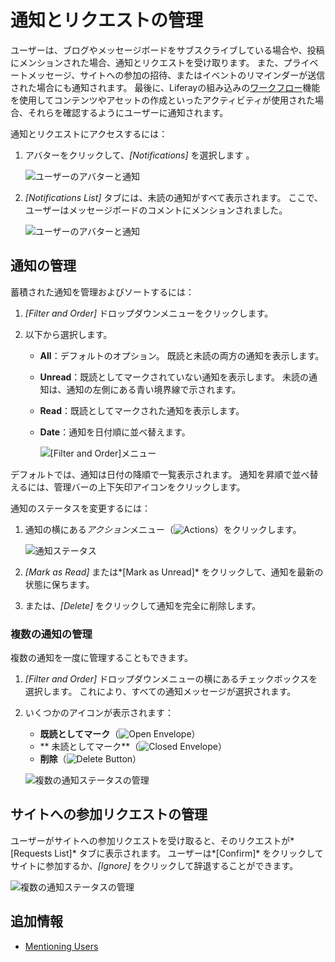 # 通知とリクエストの管理

ユーザーは、ブログやメッセージボードをサブスクライブしている場合や、投稿にメンションされた場合、通知とリクエストを受け取ります。 また、プライベートメッセージ、サイトへの参加の招待、またはイベントのリマインダーが送信された場合にも通知されます。 最後に、Liferayの組み込みの[ワークフロー](../../../process-automation/workflow/user-guide/introduction-to-workflow.md)機能を使用してコンテンツやアセットの作成といったアクティビティが使用された場合、それらを確認するようにユーザーに通知されます。

通知とリクエストにアクセスするには：

1.  アバターをクリックして、*[Notifications]* を選択します 。

    ![ユーザーのアバターと通知](./managing-notifications-and-requests/images/01.png)

2.  *[Notifications List]* タブには、未読の通知がすべて表示されます。 ここで、ユーザーはメッセージボードのコメントにメンションされました。

    ![ユーザーのアバターと通知](./managing-notifications-and-requests/images/02.png)

## 通知の管理

蓄積された通知を管理およびソートするには：

1.  *[Filter and Order]* ドロップダウンメニューをクリックします。

2.  以下から選択します。

      - **All**：デフォルトのオプション。 既読と未読の両方の通知を表示します。

      - **Unread**：既読としてマークされていない通知を表示します。 未読の通知は、通知の左側にある青い境界線で示されます。

      - **Read**：既読としてマークされた通知を表示します。

      - **Date**：通知を日付順に並べ替えます。

        ![[Filter and Order]メニュー](./managing-notifications-and-requests/images/03.png)

デフォルトでは、通知は日付の降順で一覧表示されます。 通知を昇順で並べ替えるには、管理バーの上下矢印アイコンをクリックします。

通知のステータスを変更するには：

1.  通知の横にある*アクション*メニュー（![Actions](../../../images/icon-actions.png)）をクリックします。

    ![通知ステータス](./managing-notifications-and-requests/images/04.png)

2.  *[Mark as Read]* または*[Mark as Unread]* をクリックして、通知を最新の状態に保ちます。

3.  または、*[Delete]* をクリックして通知を完全に削除します。

### 複数の通知の管理

複数の通知を一度に管理することもできます。

1.  *[Filter and Order]* ドロップダウンメニューの横にあるチェックボックスを選択します。 これにより、すべての通知メッセージが選択されます。

2.  いくつかのアイコンが表示されます：

      - **既読としてマーク**（![Open Envelope](./managing-notifications-and-requests/images/icon-envelope-open.png)）
      - ** 	未読としてマーク**（![Closed Envelope](./managing-notifications-and-requests/images/icon-envelope-closed.png)）
      - **削除**（![Delete Button](./managing-notifications-and-requests/images/icon-delete.png)）

    ![複数の通知ステータスの管理](./managing-notifications-and-requests/images/05.png)

## サイトへの参加リクエストの管理

ユーザーがサイトへの参加リクエストを受け取ると、そのリクエストが*[Requests List]* タブに表示されます。 ユーザーは*[Confirm]* をクリックしてサイトに参加するか、*[Ignore]* をクリックして辞退することができます。

![複数の通知ステータスの管理](./managing-notifications-and-requests/images/06.png)

## 追加情報

  - [Mentioning Users](./mentioning-users.md)
